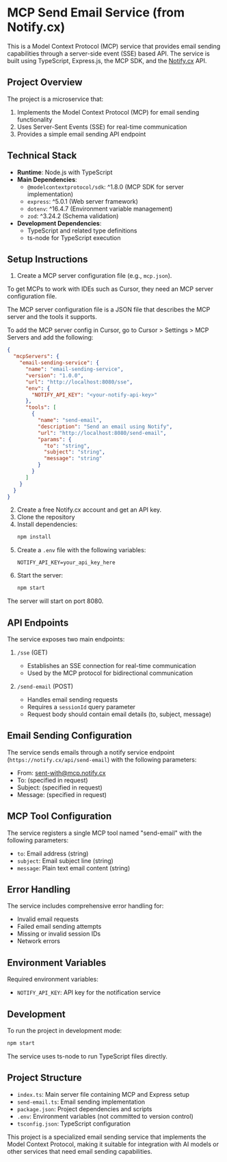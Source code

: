 # MCP Send Email Service (from Notify.cx)

This is a Model Context Protocol (MCP) service that provides email sending capabilities through a server-side event (SSE) based API. The service is built using TypeScript, Express.js, the MCP SDK, and the [Notify.cx](https://notify.cx) API.

## Project Overview

The project is a microservice that:

1. Implements the Model Context Protocol (MCP) for email sending functionality
2. Uses Server-Sent Events (SSE) for real-time communication
3. Provides a simple email sending API endpoint

## Technical Stack

- **Runtime**: Node.js with TypeScript
- **Main Dependencies**:
  - `@modelcontextprotocol/sdk`: ^1.8.0 (MCP SDK for server implementation)
  - `express`: ^5.0.1 (Web server framework)
  - `dotenv`: ^16.4.7 (Environment variable management)
  - `zod`: ^3.24.2 (Schema validation)
- **Development Dependencies**:
  - TypeScript and related type definitions
  - ts-node for TypeScript execution

## Setup Instructions

1. Create a MCP server configuration file (e.g., `mcp.json`).

To get MCPs to work with IDEs such as Cursor, they need an MCP server configuration file.

The MCP server configuration file is a JSON file that describes the MCP server and the tools it supports.

To add the MCP server config in Cursor, go to Cursor > Settings > MCP Servers and add the following:

```json
{
  "mcpServers": {
    "email-sending-service": {
      "name": "email-sending-service",
      "version": "1.0.0",
      "url": "http://localhost:8080/sse",
      "env": {
        "NOTIFY_API_KEY": "<your-notify-api-key>"
      },
      "tools": [
        {
          "name": "send-email",
          "description": "Send an email using Notify",
          "url": "http://localhost:8080/send-email",
          "params": {
            "to": "string",
            "subject": "string",
            "message": "string"
          }
        }
      ]
    }
  }
}
```

2. Create a free Notify.cx account and get an API key.
3. Clone the repository
4. Install dependencies:
   ```bash
   npm install
   ```
5. Create a `.env` file with the following variables:
   ```
   NOTIFY_API_KEY=your_api_key_here
   ```
6. Start the server:
   ```bash
   npm start
   ```

The server will start on port 8080.

## API Endpoints

The service exposes two main endpoints:

1. `/sse` (GET)

   - Establishes an SSE connection for real-time communication
   - Used by the MCP protocol for bidirectional communication

2. `/send-email` (POST)
   - Handles email sending requests
   - Requires a `sessionId` query parameter
   - Request body should contain email details (to, subject, message)

## Email Sending Configuration

The service sends emails through a notify service endpoint (`https://notify.cx/api/send-email`) with the following parameters:

- From: sent-with@mcp.notify.cx
- To: (specified in request)
- Subject: (specified in request)
- Message: (specified in request)

## MCP Tool Configuration

The service registers a single MCP tool named "send-email" with the following parameters:

- `to`: Email address (string)
- `subject`: Email subject line (string)
- `message`: Plain text email content (string)

## Error Handling

The service includes comprehensive error handling for:

- Invalid email requests
- Failed email sending attempts
- Missing or invalid session IDs
- Network errors

## Environment Variables

Required environment variables:

- `NOTIFY_API_KEY`: API key for the notification service

## Development

To run the project in development mode:

```bash
npm start
```

The service uses ts-node to run TypeScript files directly.

## Project Structure

- `index.ts`: Main server file containing MCP and Express setup
- `send-email.ts`: Email sending implementation
- `package.json`: Project dependencies and scripts
- `.env`: Environment variables (not committed to version control)
- `tsconfig.json`: TypeScript configuration

This project is a specialized email sending service that implements the Model Context Protocol, making it suitable for integration with AI models or other services that need email sending capabilities.
